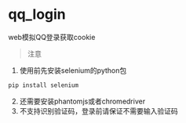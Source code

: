 # qq_login

web模拟QQ登录获取cookie

> 注意
1. 使用前先安装selenium的python包
```sh
pip install selenium
```
2. 还需要安装phantomjs或者chromedriver
3. 不支持识别验证码，登录前请保证不需要输入验证码
